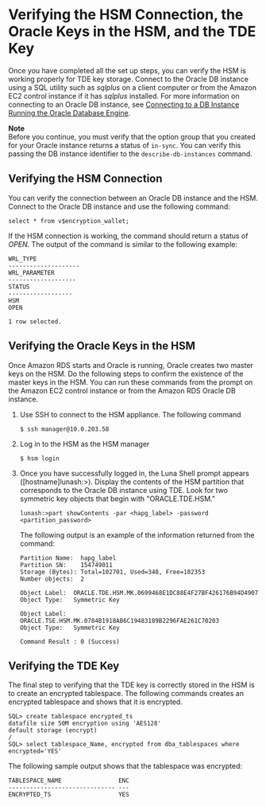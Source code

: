 # Verifying the HSM Connection, the Oracle Keys in the HSM, and the TDE Key<a name="Appendix.OracleCloudHSM.Verify"></a>

Once you have completed all the set up steps, you can verify the HSM is working properly for TDE key storage\. Connect to the Oracle DB instance using a SQL utility such as *sqlplus* on a client computer or from the Amazon EC2 control instance if it has *sqlplus* installed\. For more information on connecting to an Oracle DB instance, see [Connecting to a DB Instance Running the Oracle Database Engine](https://docs.aws.amazon.com/AmazonRDS/latest/UserGuide/USER_ConnectToOracleInstance.html)\.

**Note**  
Before you continue, you must verify that the option group that you created for your Oracle instance returns a status of `in-sync`\. You can verify this passing the DB instance identifier to the `describe-db-instances` command\.

## Verifying the HSM Connection<a name="w4aac30c87c11c29b9"></a>

You can verify the connection between an Oracle DB instance and the HSM\. Connect to the Oracle DB instance and use the following command:

```
select * from v$encryption_wallet;
```

If the HSM connection is working, the command should return a status of *OPEN*\. The output of the command is similar to the following example:

```
WRL_TYPE
--------------------
WRL_PARAMETER
-------------------
STATUS
------------------
HSM
OPEN

1 row selected.
```

## Verifying the Oracle Keys in the HSM<a name="w4aac30c87c11c29c11"></a>

Once Amazon RDS starts and Oracle is running, Oracle creates two master keys on the HSM\. Do the following steps to confirm the existence of the master keys in the HSM\. You can run these commands from the prompt on the Amazon EC2 control instance or from the Amazon RDS Oracle DB instance\.

1. Use SSH to connect to the HSM appliance\. The following command 

   ```
   $ ssh manager@10.0.203.58
   ```

1. Log in to the HSM as the HSM manager

   ```
   $ hsm login	
   ```

1. Once you have successfully logged in, the Luna Shell prompt appears \(\[hostname\]lunash:>\)\. Display the contents of the HSM partition that corresponds to the Oracle DB instance using TDE\. Look for two symmetric key objects that begin with "ORACLE\.TDE\.HSM\." 

   ```
   lunash:>part showContents -par <hapg_label> -password <partition_password>
   ```

   The following output is an example of the information returned from the command:

   ```
   Partition Name:  hapg_label
   Partition SN:    154749011
   Storage (Bytes): Total=102701, Used=348, Free=102353
   Number objects:  2
   
   Object Label:  ORACLE.TDE.HSM.MK.0699468E1DC88E4F27BF426176B94D4907
   Object Type:   Symmetric Key
   
   Object Label:  ORACLE.TSE.HSM.MK.0784B1918AB6C19483189B2296FAE261C70203
   Object Type:   Symmetric Key
   
   Command Result : 0 (Success)
   ```

## Verifying the TDE Key<a name="w4aac30c87c11c29c13"></a>

The final step to verifying that the TDE key is correctly stored in the HSM is to create an encrypted tablespace\. The following commands creates an encrypted tablespace and shows that it is encrypted\.

```
SQL> create tablespace encrypted_ts
datafile size 50M encryption using 'AES128'
default storage (encrypt)
/
SQL> select tablespace_Name, encrypted from dba_tablespaces where encrypted='YES'
```

The following sample output shows that the tablespace was encrypted:

```
TABLESPACE_NAME                ENC
------------------------------ ---
ENCRYPTED_TS                   YES
```